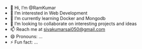 - 👋 Hi, I’m @RamKumar
- 👀 I’m interested in Web Development
- 🌱 I’m currently learning Docker and Mongodb
- 💞️ I’m looking to collaborate on interesting projects and ideas
- 📫 Reach me at sivakumarsai050@gmail.com
- 😄 Pronouns: ...
- ⚡ Fun fact: ...

<!---
RamKumarAppi/RamKumarAppi is a ✨ special ✨ repository because its `README.md` (this file) appears on your GitHub profile.
You can click the Preview link to take a look at your changes.
--->
